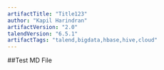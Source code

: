 ```yaml
---
artifactTitle: "Title123"
author: "Kapil Harindran"
artifactVersion: "2.0"
talendVersion: "6.5.1"
artifactTags: "talend,bigdata,hbase,hive,cloud"
---
```


##Test MD File